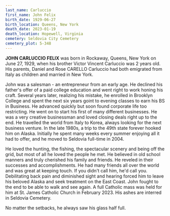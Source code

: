 ```yaml
---
last_name: Carluccio
first_name: John Felix
birth_date: 1929-06-27
birth_location: Queens, New York
death_date: 2023-01-19
death_location: Hopewell, Virginia
cemetery: Seldovia City Cemetery
cemetery_plot: 5-348
---
```


**JOHN CARLUCCIO FELIX** was born in Rockaway, Queens, New York on June 27, 1929, when his brother Victor Vincent Carluccio was 2 years old.  His parents, Daniel and Rose CARELLO Carluccio had both emigrated from Italy as children and married in New York. 

John was a salesman - an entrepreneur from an early age.  He declined his father's offer of a paid college education and went right to work honing his craft.  Several years later, realizing his mistake, he enrolled in Brooklyn College and spent the next six years goint to evening classes to earn his BS in Business.  He advanced quickly but soon found corporate life too restricting.  He went on to start his first of many different businesses.  He was a very creative businessman and loved closing deals right up to the end.  He travelled the world from Italy to Korea, always looking for the next business venture.  In the late 1980s, a trip to the 49th state forever hooked him on Alaska.  Initially he spent many weeks every summer enjoying all it had to offer, and he moved to Seldovia full-time in 2004.

He loved the hunting, the fishing, the spectacular scenery and being off the grid, but most of all he loved the people he met.  He believed in old school manners and truly cherished his family and friends.  He reveled in their successes and accomplishments.  He had many friends all over the world and was great at keeping touch.  If you didn't call him, he'd call you. Debilitating back pain and diminished sight and hearing forced him to leave his beloved Alaska and seek treatment on the East Coast.  John fought to the end to be able to walk and see again. A full Catholic mass was held for him at St. James Catholic Church in February 2023. His ashes are interred in Seldovia Cemetery. 

No matter the setbacks, he always saw his glass half full.


